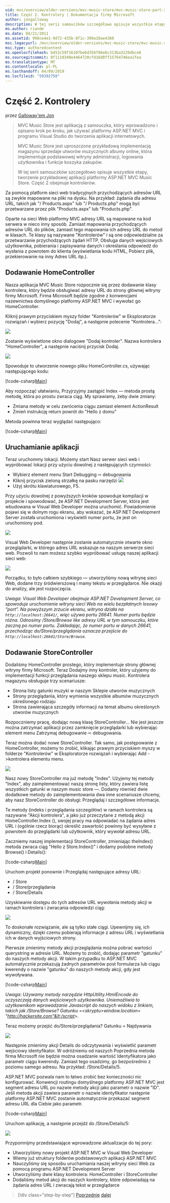 ```yaml
---
uid: mvc/overview/older-versions/mvc-music-store/mvc-music-store-part-2
title: Część 2. Kontrolery | Dokumentacja firmy Microsoft
author: jongalloway
description: W tej serii samouczków szczegółowo opisuje wszystkie etapy, tworzenie przykładowej aplikacji platformy ASP.NET MVC Music Store. Część 2 obejmuje kontrolerów.
ms.author: riande
ms.date: 04/21/2011
ms.assetid: 998ce4e1-9d72-435b-8f1c-399a10ae4360
msc.legacyurl: /mvc/overview/older-versions/mvc-music-store/mvc-music-store-part-2
msc.type: authoredcontent
ms.openlocfilehash: b452c59f16107be6d356f86e6c313ba3229dbce6
ms.sourcegitcommit: 0f1119340e4464720cfd16d0ff15764746ea1fea
ms.translationtype: MT
ms.contentlocale: pl-PL
ms.lasthandoff: 04/09/2019
ms.locfileid: "59392758"
---
```

# <a name="part-2-controllers"></a>Część 2. Kontrolery

przez [Galloway'em Jon](https://github.com/jongalloway)

> MVC Music Store jest aplikacją z samouczka, który wprowadzono i opisano krok po kroku, jak używać platformy ASP.NET MVC i programu Visual Studio do tworzenia aplikacji internetowych.  
>   
> MVC Music Store jest uproszczone przykładową implementację magazynu sprzedaje utworów muzycznych albumy online, która implementuje podstawowej witryny administracji, logowania użytkownika i funkcje koszyka zakupów.  
>   
> W tej serii samouczków szczegółowo opisuje wszystkie etapy, tworzenie przykładowej aplikacji platformy ASP.NET MVC Music Store. Część 2 obejmuje kontrolerów.


Za pomocą platform sieci web tradycyjnych przychodzących adresów URL są zwykle mapowane na pliki na dysku. Na przykład: żądania dla adresu URL, takich jak "/ Products.aspx" lub "/ Products.php" mogą być przetwarzane przez plik "Products.aspx" lub "Products.php".

Oparte na sieci Web platformy MVC adresy URL są mapowane na kod serwera w nieco inny sposób. Zamiast mapowania przychodzących adresów URL do plików, zamiast tego mapowania ich adresy URL do metod w klasach. Te klasy są nazywane "Kontrolerów" i są one odpowiedzialne za przetwarzanie przychodzących żądań HTTP, Obsługa danych wejściowych użytkownika, pobierania i zapisywania danych i określania odpowiedź do wysłania z powrotem do klienta (wyświetlania kodu HTML, Pobierz plik, przekierowanie na inny Adres URL itp.).

## <a name="adding-a-homecontroller"></a>Dodawanie HomeController

Nasza aplikacja MVC Music Store rozpocznie się przez dodawanie klasy kontrolera, który będzie obsługiwać adresy URL do strony głównej witryny firmy Microsoft. Firma Microsoft będzie zgodne z konwencjami nazewnictwa domyślnego platformy ASP.NET MVC i wywołać go HomeController.

Kliknij prawym przyciskiem myszy folder "Kontrolerów" w Eksploratorze rozwiązań i wybierz pozycję "Dodaj", a następnie polecenie "Kontrolera...":

![](mvc-music-store-part-2/_static/image1.jpg)

Zostanie wyświetlone okno dialogowe "Dodaj kontroler". Nazwa kontrolera "HomeController", a następnie naciśnij przycisk Dodaj.

![](mvc-music-store-part-2/_static/image1.png)

Spowoduje to utworzenie nowego pliku HomeController.cs, używając następującego kodu:

[!code-csharp[Main](mvc-music-store-part-2/samples/sample1.cs)]

Aby rozpocząć ułatwianiu, Przyjrzyjmy zastąpić Index — metoda prostą metodę, która po prostu zwraca ciąg. My sprawiamy, żeby dwie zmiany:

- Zmiana metody w celu zwrócenia ciągu zamiast element ActionResult
- Zmień instrukcję return powrót do "Hello z domu"

Metoda powinna teraz wyglądać następująco:

[!code-csharp[Main](mvc-music-store-part-2/samples/sample2.cs)]

## <a name="running-the-application"></a>Uruchamianie aplikacji

Teraz uruchommy lokacji. Możemy start Nasz serwer sieci web i wypróbować lokacji przy użyciu dowolnej z następujących czynności:

- Wybierz element menu Start Debugging ⇨ debugowania
- Kliknij przycisk zieloną strzałkę na pasku narzędzi ![](mvc-music-store-part-2/_static/image2.jpg)
- Użyj skrótu klawiaturowego, F5.

Przy użyciu dowolnej z powyższych kroków spowoduje kompilacji w projekcie i spowodować, że ASP.NET Development Server, która jest wbudowana w Visual Web Developer można uruchomić. Powiadomienie pojawi się w dolnym rogu ekranu, aby wskazać, że ASP.NET Development Server została uruchomiona i wyświetli numer portu, że jest on uruchomiony pod.

![](mvc-music-store-part-2/_static/image2.png)

Visual Web Developer następnie zostanie automatycznie otwarte okno przeglądarki, w którego adres URL wskazuje na naszym serwerze sieci web. Pozwoli to nam możesz szybko wypróbować usługę naszej aplikacji sieci web:

![](mvc-music-store-part-2/_static/image3.png)

Porządku, to było całkiem szybkiego — utworzyliśmy nową witrynę sieci Web, dodane trzy śródwierszową i mamy tekstu w przeglądarce. Nie okazji do analizy, ale jest rozpoczęcia.

*Uwaga: Visual Web Developer obejmuje ASP.NET Development Server, co spowoduje uruchomienie witryny sieci Web na wielu bezpłatnych losowy "port". Na powyższym zrzucie ekranu, witryna działa na `http://localhost:26641/`, więc używa portu 26641. Numer portu będzie różna. Odnosimy /Store/Browse like adresy URL w tym samouczku, które zaczną po numer portu. Zakładając, że numer portu w danych 26641, przechodząc do/Store/przeglądania oznacza przejście do `http://localhost:26641/Store/Browse`.*

## <a name="adding-a-storecontroller"></a>Dodawanie StoreController

Dodaliśmy HomeController prostego, który implementuje strony głównej witryny firmy Microsoft. Teraz Dodajmy inny kontroler, który użyjemy do implementacji funkcji przeglądania naszego sklepu music. Kontrolera magazynu obsługuje trzy scenariusze:

- Strona listy gatunki muzyki w naszym Sklepie utworów muzycznych
- Strony przeglądania, który wymienia wszystkie albumów muzycznych określonego rodzaju
- Strona zawierająca szczegóły informacji na temat albumu określonych utworów muzycznych

Rozpoczniemy pracę, dodając nową klasę StoreController... Nie jest jeszcze można zatrzymać aplikacji przez zamknięcie przeglądarki lub wybierając element menu Zatrzymaj debugowanie ⇨ debugowania.

Teraz można dodać nowe StoreController. Tak samo, jak postępowanie z HomeController, możemy to zrobić, klikając prawym przyciskiem myszy w folderze "Kontrolerów" w Eksploratorze rozwiązań i wybierając Add -&gt;kontrolera elementu menu.

![](mvc-music-store-part-2/_static/image4.png)

Nasz nowy StoreController ma już metodę "Index". Użyjemy tej metody "Index", aby zaimplementować naszą stronę listy, który zawiera listę wszystkich gatunki w naszym music store —. Dodamy również dwie dodatkowe metody do zaimplementowania dwa inne scenariusze chcemy, aby nasz StoreController do obsługi: Przeglądaj i szczegółowe informacje.

Te metody (indeks i przeglądania szczegółów) w ramach kontrolera są nazywane "Akcji kontrolera", a jako już przeczytane z metodą akcji HomeController.Index (), swojej pracy ma odpowiadać na żądania adres URL i (ogólnie rzecz biorąc) określić zawartość powinny być wysyłane z powrotem do przeglądarki lub użytkownik, który wywołał adresu URL.

Zaczniemy naszej implementacji StoreController, zmieniając theIndex() metoda zwraca ciąg "Hello z Store.Index()" i dodamy podobne metody Browse() i Details():

[!code-csharp[Main](mvc-music-store-part-2/samples/sample3.cs)]

Uruchom projekt ponownie i Przeglądaj następujące adresy URL:

- / Store
- / Store/przeglądania
- / Store/Details

Uzyskiwanie dostępu do tych adresów URL wywołania metody akcji w ramach kontrolera i zwracania odpowiedzi ciąg:

![](mvc-music-store-part-2/_static/image5.png)

To doskonałe rozwiązanie, ale są tylko stałe ciągi. Upewnijmy się, ich dynamiczny, dzięki czemu pobierają informacje z adresu URL i wyświetlania ich w danych wyjściowych strony.

Pierwsze zmienimy metody akcji przeglądania można pobrać wartości querystring w adresie URL. Możemy to zrobić, dodając parametr "gatunku" do naszych metody akcji. W takim przypadku to ASP.NET MVC automatycznie przekazują żadnych parametrów post formularza lub ciągu kwerendy o nazwie "gatunku" do naszych metody akcji, gdy jest wywoływana.

[!code-csharp[Main](mvc-music-store-part-2/samples/sample4.cs)]

*Uwaga: Używamy metody narzędzie HttpUtility.HtmlEncode do oczyszczają danych wejściowych użytkownika. Uniemożliwia to użytkownikom wprowadzanie Javascript do naszych widoku z linkiem, takich jak /Store/Browse? Gatunku =&lt;skryptu&gt;window.location= "http://hackersite.com"&lt;/script&gt;.*

Teraz możemy przejść do/Store/przeglądania? Gatunku = Najdywania

![](mvc-music-store-part-2/_static/image6.png)

Następnie zmienimy akcji Details do odczytywania i wyświetlić parametr wejściowy identyfikator. W odróżnieniu od naszych Poprzednia metoda firma Microsoft nie będzie można osadzanie wartość Identyfikatora jako parametr ciągu kwerendy. Zamiast tego osadzimy, go bezpośrednio z poziomu samego adresu. Na przykład: /Store/Details/5.

ASP.NET MVC pozwala nam to łatwo zrobić bez konieczności nic konfigurować. Konwencji routingu domyślnego platformy ASP.NET MVC jest segment adresu URL po nazwie metody akcji jako parametr o nazwie "ID". Jeśli metoda akcji zawiera parametr o nazwie identyfikator następnie platformy ASP.NET MVC zostanie automatycznie przekazać segment adresu URL dla Ciebie jako parametr.

[!code-csharp[Main](mvc-music-store-part-2/samples/sample5.cs)]

Uruchom aplikację, a następnie przejdź do /Store/Details/5:

![](mvc-music-store-part-2/_static/image7.png)

Przypomnijmy przedstawiające wprowadzone aktualizacje do tej pory:

- Utworzyliśmy nowy projekt ASP.NET MVC w Visual Web Developer
- Wiemy już struktury folderów podstawowych aplikacji ASP.NET MVC
- Nauczyliśmy się sposobu uruchamiania naszej witryny sieci Web za pomocą programu ASP.NET Development Server
- Utworzyliśmy dwie klasy kontrolera: HomeController i StoreController
- Dodaliśmy metod akcji do naszych kontrolery, które odpowiadają na żądania adres URL i zwracają tekst w przeglądarce


> [!div class="step-by-step"]
> [Poprzednie](mvc-music-store-part-1.md)
> [dalej](mvc-music-store-part-3.md)
